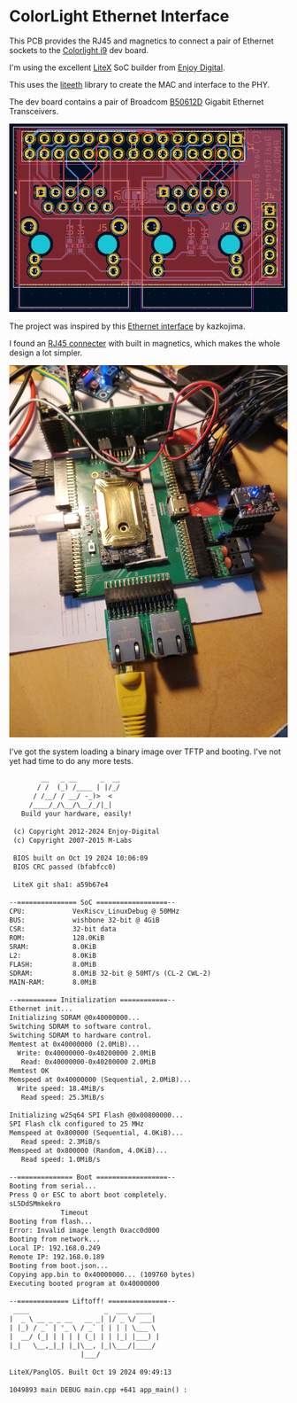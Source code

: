 
ColorLight Ethernet Interface
====

This PCB provides the RJ45 and magnetics to connect a pair of Ethernet sockets to the 
[Colorlight i9](https://github.com/wuxx/Colorlight-FPGA-Projects/blob/master/colorlight_i9_v7.2.md)
dev board.

I'm using the excellent [LiteX](https://github.com/enjoy-digital/litex) SoC builder from [Enjoy Digital](http://www.enjoy-digital.fr/).

This uses the 
[liteeth](https://github.com/enjoy-digital/liteeth)
library to create the MAC and interface to the PHY.

The dev board contains a pair of Broadcom 
[B50612D](https://github.com/wuxx/Colorlight-FPGA-Projects/blob/master/doc/B50612D-datasheet.pdf)
Gigabit Ethernet Transceivers.

![PCB](scr_20241019175744.png)

The project was inspired by this [Ethernet interface](https://github.com/kazkojima/colorlight-i5-tips#ethernet) by kazkojima.

I found an 
[RJ45 connecter](https://www.digikey.co.uk/en/products/detail/trp-connector-b-v/2250013-4/9451594)
with built in magnetics, which makes the whole design a lot simpler.

![Ethernet Interface attached to the colorlight dev board](IMG_20241019_074301Z.jpg)

I've got the system loading a binary image over TFTP and booting. I've not yet had time to do any more tests.


            __   _ __      _  __
           / /  (_) /____ | |/_/
          / /__/ / __/ -_)>  <
         /____/_/\__/\__/_/|_|
       Build your hardware, easily!

     (c) Copyright 2012-2024 Enjoy-Digital
     (c) Copyright 2007-2015 M-Labs

     BIOS built on Oct 19 2024 10:06:09
     BIOS CRC passed (bfabfcc0)

     LiteX git sha1: a59b67e4

    --=============== SoC ==================--
    CPU:            VexRiscv_LinuxDebug @ 50MHz
    BUS:            wishbone 32-bit @ 4GiB
    CSR:            32-bit data
    ROM:            128.0KiB
    SRAM:           8.0KiB
    L2:             8.0KiB
    FLASH:          8.0MiB
    SDRAM:          8.0MiB 32-bit @ 50MT/s (CL-2 CWL-2)
    MAIN-RAM:       8.0MiB

    --========== Initialization ============--
    Ethernet init...
    Initializing SDRAM @0x40000000...
    Switching SDRAM to software control.
    Switching SDRAM to hardware control.
    Memtest at 0x40000000 (2.0MiB)...
      Write: 0x40000000-0x40200000 2.0MiB     
       Read: 0x40000000-0x40200000 2.0MiB     
    Memtest OK
    Memspeed at 0x40000000 (Sequential, 2.0MiB)...
      Write speed: 18.4MiB/s
       Read speed: 25.3MiB/s

    Initializing w25q64 SPI Flash @0x00800000...
    SPI Flash clk configured to 25 MHz
    Memspeed at 0x800000 (Sequential, 4.0KiB)...
       Read speed: 2.3MiB/s
    Memspeed at 0x800000 (Random, 4.0KiB)...
       Read speed: 1.0MiB/s

    --============== Boot ==================--
    Booting from serial...
    Press Q or ESC to abort boot completely.
    sL5DdSMmkekro
                 Timeout
    Booting from flash...
    Error: Invalid image length 0xacc0d000
    Booting from network...
    Local IP: 192.168.0.249
    Remote IP: 192.168.0.189
    Booting from boot.json...
    Copying app.bin to 0x40000000... (109760 bytes)
    Executing booted program at 0x40000000

    --============= Liftoff! ===============--
     ____                   _  ___  ____  
    |  _ \ __ _ _ __   __ _| |/ _ \/ ___| 
    | |_) / _` | '_ \ / _` | | | | \___ \ 
    |  __/ (_| | | | | (_| | | |_| |___) |
    |_|   \__,_|_| |_|\__, |_|\___/|____/ 
                      |___/               

    LiteX/PanglOS. Built Oct 19 2024 09:49:13

    1049893 main DEBUG main.cpp +641 app_main() : 



